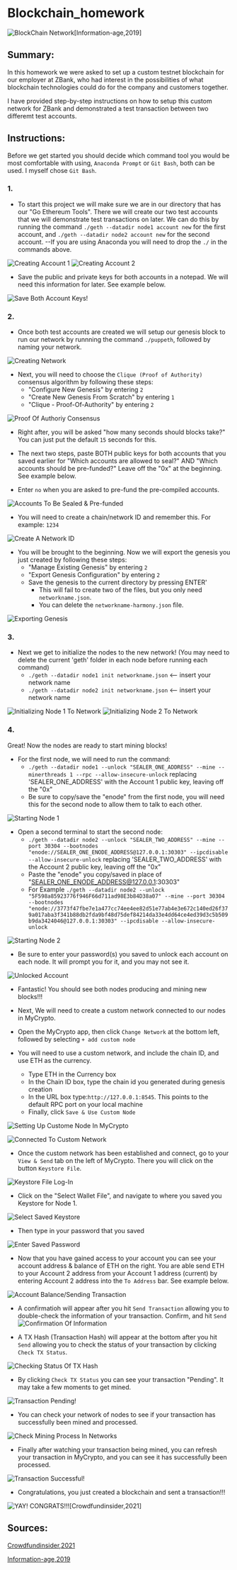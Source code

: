 # Blockchain_homework

![BlockChain Network](https://github.com/RobertTroutman/Blockchain_homework/blob/main/Screeenshots/blockchain.PNG)[Information-age,2019]

## Summary:

 In this homework we were asked to set up a custom testnet blockchain for our employer at ZBank, who had interest in the possibilities of what blockchain technologies could do for the company and customers together.

 I have provided step-by-step instructions on how to setup this custom network for ZBank and demonstrated a test transaction between two differemt test accounts.


 ## Instructions:

Before we get started you should decide which command tool you would be most comfortable with using, `Anaconda Prompt` or `Git Bash`, both can be used. I myself chose `Git Bash`.

### 1.
* To start this project we will make sure we are in our directory that has our "Go Ethereum Tools". There we will create our two test accounts that we will demonstrate test transactions on later. We can do this by running the command `./geth --datadir node1 account new` for the first account, and `./geth --datadir node2 account new` for the second account. --If you are using Anaconda you will need to drop the `./` in the commands above.

![Creating Account 1](https://github.com/RobertTroutman/Blockchain_homework/blob/main/Screeenshots/Creating-Account1.PNG)
![Creating Account 2](https://github.com/RobertTroutman/Blockchain_homework/blob/main/Screeenshots/Creating-Account2.PNG)

* Save the public and private keys for both accounts in a notepad. We will need this information for later. See example below.

![Save Both Account Keys!](https://github.com/RobertTroutman/Blockchain_homework/blob/main/Screeenshots/Save-Public-Account-Keys)

### 2.
* Once both test accounts are created we will setup our genesis block to run our network by runnning the command `./puppeth`, followed by naming your network.

![Creating Network](https://github.com/RobertTroutman/Blockchain_homework/blob/main/Screeenshots/Creating%20Network.PNG)

* Next, you will need to choose the `Clique (Proof of Authority)` consensus algorithm by following these steps:
    * "Configure New Genesis" by entering `2`
    * "Create New Genesis From Scratch" by entering `1`
    * "Clique - Proof-Of-Authority" by entering `2`

![Proof Of Authoriy Consensus](https://github.com/RobertTroutman/Blockchain_homework/blob/main/Screeenshots/Choosing-Clique-Proof-of-Authority.PNG)

* Right after, you will be asked "how many seconds should blocks take?" You can just put the default `15` seconds for this.

* The next two steps, paste BOTH public keys for both accounts that you saved earlier for "Which accounts are allowed to seal?" AND "Which accounts should be pre-funded?" Leave off the "0x" at the beginning. See example below.

* Enter `no` when you are asked to pre-fund the pre-compiled accounts.

![Accounts To Be Sealed & Pre-funded](https://github.com/RobertTroutman/Blockchain_homework/blob/main/Screeenshots/Selecting-Accounts-to-be-sealed-and-prefunded.PNG)

* You will need to create a chain/network ID and remember this. For example: `1234`

![Create A Network ID](https://github.com/RobertTroutman/Blockchain_homework/blob/main/Screeenshots/Selecting-Network-ID.PNG)

* You will be brought to the beginning. Now we will export the genesis you just created by following these steps:
    * "Manage Existing Genesis" by entering `2`
    * "Export Genesis Configuration" by entering `2`
    * Save the genesis to the current directory by pressing ENTER'
        - This will fail to create two of the files, but you only need `networkname.json`.
        - You can delete the `networkname-harmony.json` file.

![Exporting Genesis](https://github.com/RobertTroutman/Blockchain_homework/blob/main/Screeenshots/Exporting-Genesis.PNG)

### 3.
* Next we get to initialize the nodes to the new network! (You may need to delete the current 'geth' folder in each node before running each command)
    * `./geth --datadir node1 init networkname.json` <-- insert your network name
    * `./geth --datadir node2 init networkname.json` <-- insert your network name

![Initializing Node 1 To Network](https://github.com/RobertTroutman/Blockchain_homework/blob/main/Screeenshots/Initializing-Nodes-to-Network.PNG)
![Initializing Node 2 To Network](https://github.com/RobertTroutman/Blockchain_homework/blob/main/Screeenshots/Initializing-Nodes-to-Network2.PNG)


### 4.
Great! Now the nodes are ready to start mining blocks!

* For the first node, we will need to run the command:
    - `./geth --datadir node1 --unlock "SEALER_ONE_ADDRESS" --mine --minerthreads 1 --rpc --allow-insecure-unlock` replacing 'SEALER_ONE_ADDRESS' with the Account 1 public key, leaving off the "0x"
    - Be sure to copy/save the "enode" from the first node, you will need this for the second node to allow them to talk to each other.

![Starting Node 1](https://github.com/RobertTroutman/Blockchain_homework/blob/main/Screeenshots/Starting-Node-1.PNG)

* Open a second terminal to start the second node:
    - `./geth --datadir node2 --unlock "SEALER_TWO_ADDRESS" --mine --port 30304 --bootnodes "enode://SEALER_ONE_ENODE_ADDRESS@127.0.0.1:30303" --ipcdisable --allow-insecure-unlock` replacing 'SEALER_TWO_ADDRESS' with the Account 2 public key, leaving off the "0x"
    - Paste the "enode" you copy/saved in place of "SEALER_ONE_ENODE_ADDRESS@127.0.0.1:30303"
    - For Example `./geth --datadir node2 --unlock "5F598a85923776f946F66d711ad98E3b84D38a07" --mine --port 30304 --bootnodes "enode://3773f47fbe7e1a477cc74ee4ee82d51e77ab4e3e672c140ed26f379a017aba3f341b88db2fda9bf48d75def84214da33e4dd64ce4ed39d3c5b509b9da3424046@127.0.0.1:30303" --ipcdisable --allow-insecure-unlock`

![Starting Node 2](https://github.com/RobertTroutman/Blockchain_homework/blob/main/Screeenshots/Starting-Node-2.PNG)

* Be sure to enter your password(s) you saved to unlock each account on each node. It will prompt you for it, and you may not see it.

![Unlocked Account](https://github.com/RobertTroutman/Blockchain_homework/blob/main/Screeenshots/Unlocked-Account-on-Node-1.PNG)

* Fantastic! You should see both nodes producing and mining new blocks!!!

* Next, We will need to create a custom network connected to our nodes in MyCrypto.

* Open the MyCrypto app, then click `Change Network` at the bottom left, followed by selecting `+ add custom node`

* You will need to use a custom network, and include the chain ID, and use ETH as the currency.
    * Type ETH in the Currency box
    * In the Chain ID box, type the chain id you generated during genesis creation
    * In the URL box type:`http://127.0.0.1:8545`.  This points to the default RPC port on your local machine
    * Finally, click `Save & Use Custom Node`

![Setting Up Custome Node In MyCrypto](https://github.com/RobertTroutman/Blockchain_homework/blob/main/Screeenshots/Setup-Your-Custom-Node.PNG)

![Connected To Custom Network](https://github.com/RobertTroutman/Blockchain_homework/blob/main/Screeenshots/Creating-Custom-Network-in-MyCrypto.png)


* Once the custom network has been established and connect, go to your `View & Send` tab on the left of MyCrypto. There you will click on the button `Keystore File`.

![Keystore File Log-In](https://github.com/RobertTroutman/Blockchain_homework/blob/main/Screeenshots/Log-Into-Wallet-Using-Keystore-File-From-Node-1.png)

* Click on the "Select Wallet File", and navigate to where you saved you Keystore for Node 1.

![Select Saved Keystore](https://github.com/RobertTroutman/Blockchain_homework/blob/main/Screeenshots/Select-Keystore-From-Node1-Folder.png)

* Then type in your password that you saved

![Enter Saved Password](https://github.com/RobertTroutman/Blockchain_homework/blob/main/Screeenshots/Type-In-Password.png)

* Now that you have gained access to your account you can see your account address & balance of ETH on the right. You are able send ETH to your Account 2 address from your Account 1 address (current) by entering Account 2 address into the `To Address` bar. See example below.

![Account Balance/Sending Transaction](https://github.com/RobertTroutman/Blockchain_homework/blob/main/Screeenshots/Account-Balance-In-Account-1-Sending-Money-To-Account-2.png)


* A confirmatioh will appear after you hit `Send Transaction` allowing you to double-check the information of your transaction. Confirm, and hit `Send `
![Confirmation Of Information](https://github.com/RobertTroutman/Blockchain_homework/blob/main/Screeenshots/Confirmation.png)

* A TX Hash (Transaction Hash) will appear at the bottom after you hit `Send` allowing you to check the status of your transaction by clicking `Check TX Status`.

![Checking Status Of TX Hash](https://github.com/RobertTroutman/Blockchain_homework/blob/main/Screeenshots/Check-Transaction-Status-With-TX-Hash.png)

* By clicking `Check TX Status` you can see your transaction "Pending". It may take a few moments to get mined.

![Transaction Pending!](https://github.com/RobertTroutman/Blockchain_homework/blob/main/Screeenshots/Pending-Transaction.png)

* You can check your network of nodes to see if your transaction has successfully been mined and processed.

![Check Mining Process In Networks](https://github.com/RobertTroutman/Blockchain_homework/blob/main/Screeenshots/Transaction-Has-Been-Mined-And-Sealed-With-New-Block.png)

* Finally after watching your transaction being mined, you can refresh your transaction in MyCrypto, and you can see it has successfully been processed.

![Transaction Successful!](https://github.com/RobertTroutman/Blockchain_homework/blob/main/Screeenshots/Transaction-Successful.png)


* Congratulations, you just created a blockchain and sent a transaction!!!

![YAY! CONGRATS!!!](https://github.com/RobertTroutman/Blockchain_homework/blob/main/Screeenshots/Congrats.png)[Crowdfundinsider,2021]


## Sources:
[Crowdfundinsider,2021](https://www.crowdfundinsider.com/2021/01/171079-defi-tokens-like-snx-uniswaps-uni-aave-yearn-finances-yfi-are-now-also-rallying-with-bitcoin-and-ethereum-report/)

[Information-age,2019](https://www.information-age.com/five-blockchain-use-cases-123484558/)

